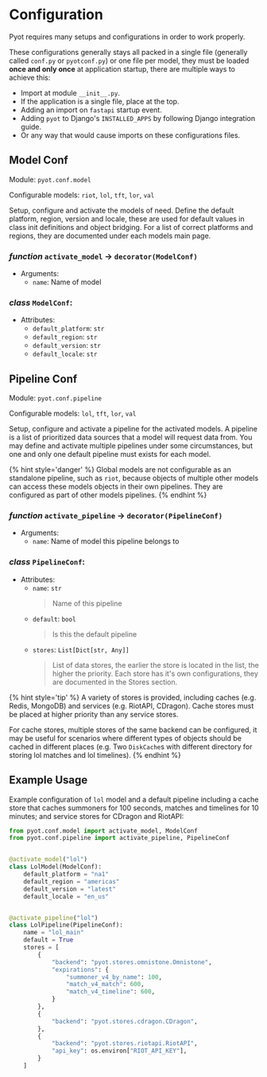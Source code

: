 # Configuration

Pyot requires many setups and configurations in order to work properly.

These configurations generally stays all packed in a single file (generally called `conf.py` or `pyotconf.py`) or one file per model, they must be loaded **once and only once** at application startup, there are multiple ways to achieve this:
- Import at module `__init__.py`.
- If the application is a single file, place at the top.
- Adding an import on `fastapi` startup event.
- Adding `pyot` to Django's `INSTALLED_APPS` by following Django integration guide.
- Or any way that would cause imports on these configurations files.

## Model Conf

Module: `pyot.conf.model`

Configurable models: `riot`, `lol`, `tft`, `lor`, `val`

Setup, configure and activate the models of need. Define the default platform, region, version and locale, these are used for default values in class init definitions and object bridging. For a list of correct platforms and regions, they are documented under each models main page.

### _function_ `activate_model` -> `decorator(ModelConf)`
  * Arguments:
    * `name`: Name of model

### _class_ `ModelConf`:
  * Attributes:
    * `default_platform`: `str`
    * `default_region`: `str`
    * `default_version`: `str`
    * `default_locale`: `str`


## Pipeline Conf

Module: `pyot.conf.pipeline`

Configurable models: `lol`, `tft`, `lor`, `val`

Setup, configure and activate a pipeline for the activated models. A pipeline is a list of prioritized data sources that a model will request data from. You may define and activate multiple pipelines under some circumstances, but one and only one default pipeline must exists for each model.

{% hint style='danger' %}
Global models are not configurable as an standalone pipeline, such as `riot`, because objects of multiple other models can access these models objects in their own pipelines. They are configured as part of other models pipelines.
{% endhint %}

### _function_ `activate_pipeline` -> `decorator(PipelineConf)`
  * Arguments:
    * `name`: Name of model this pipeline belongs to

### _class_ `PipelineConf`:
  * Attributes:
    * `name`: `str`
      > Name of this pipeline
    * `default`: `bool`
      > Is this the default pipeline
    * `stores`: `List[Dict[str, Any]]`
      > List of data stores, the earlier the store is located in the list, the higher the priority. Each store has it's own configurations, they are documented in the Stores section.

{% hint style='tip' %}
A variety of stores is provided, including caches (e.g. Redis, MongoDB) and services (e.g. RiotAPI, CDragon). Cache stores must be placed at higher priority than any service stores.

For cache stores, multiple stores of the same backend can be configured, it may be useful for scenarios where different types of objects should be cached in different places (e.g. Two `DiskCache`s with different directory for storing lol matches and lol timelines).
{% endhint %}

## Example Usage

Example configuration of `lol` model and a default pipeline including a cache store that caches summoners for 100 seconds, matches and timelines for 10 minutes; and service stores for CDragon and RiotAPI:

```python
from pyot.conf.model import activate_model, ModelConf
from pyot.conf.pipeline import activate_pipeline, PipelineConf


@activate_model("lol")
class LolModel(ModelConf):
    default_platform = "na1"
    default_region = "americas"
    default_version = "latest"
    default_locale = "en_us"


@activate_pipeline("lol")
class LolPipeline(PipelineConf):
    name = "lol_main"
    default = True
    stores = [
        {
            "backend": "pyot.stores.omnistone.Omnistone",
            "expirations": {
                "summoner_v4_by_name": 100,
                "match_v4_match": 600,
                "match_v4_timeline": 600,
            }
        },
        {
            "backend": "pyot.stores.cdragon.CDragon",
        },
        {
            "backend": "pyot.stores.riotapi.RiotAPI",
            "api_key": os.environ["RIOT_API_KEY"],
        }
    ]
```
